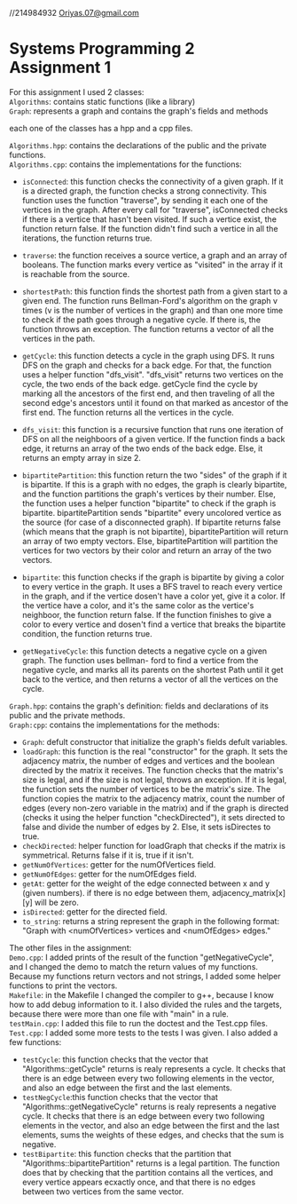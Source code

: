 //214984932 Oriyas.07@gmail.com
# Systems Programming 2 Assignment 1
For this assignment I used 2 classes:  
`Algorithms`: contains static functions (like a library)  
`Graph`: represents a graph and contains the graph's fields and methods  

each one of the classes has a hpp and a cpp files.  

`Algorithms.hpp`: contains the declarations of the public and the private functions.  
`Algorithms.cpp`: contains the implementations for the functions:
- `isConnected`: this function checks the connectivity of a given graph. If it is a directed graph, the function checks a strong connectivity. This function uses the function "traverse", by sending it each one of the vertices in the graph. After every call for "traverse", isConnected checks if there is a vertice that hasn't been visited. If such a vertice exist, the function return false. If the function didn't find such a vertice in all the iterations, the function returns true.    
- `traverse`: the function receives a source vertice, a graph and an array of booleans. The function marks every vertice as "visited" in the array if it is reachable from the source.

 - `shortestPath`: this function finds the shortest path from a given start to a given end. The function runs Bellman-Ford's algorithm on the graph v times (v is the number of vertices in the graph) and than one more time to check if the path goes through a negative cycle. If there is, the function throws an exception. The function returns a vector of all the vertices in the path.
 - `getCycle`: this function detects a cycle in the graph using DFS. It runs DFS on the graph and checks for a back edge. For that, the function uses a helper function "dfs_visit". "dfs_visit" returns two vertices on the cycle, the two ends of the back edge. getCycle find the cycle by marking all the ancestors of the first end, and then traveling of all the second edge's ancestors until it found on that marked as ancestor of the first end. The function returns all the vertices in the cycle.
 -  `dfs_visit`: this function is a recursive function that runs one iteration of DFS on all the neighboors of a given vertice. If the function finds a back edge, it returns an array of the two ends of the back edge. Else, it returns an empty array in size 2.
 -  `bipartitePartition`: this function return the two "sides" of the graph if it is bipartite. If this is a graph with no edges, the graph is clearly bipartite, and the function partitions the graph's vertices by their number.
   Else, the function uses a helper function "bipartite" to check if the graph is bipartite. bipartitePartition sends "bipartite" every uncolored vertice as the source (for case of a disconnected graph). If bipartite returns false (which means that the graph is not bipartite), bipartitePartition will return an array of two empty vectors. Else, bipartitePartition will partition the vertices for two vectors by their color and return an array of the two vectors.
- `bipartite`: this function checks if the graph is bipartite by giving a color to every vertice in the graph. It uses a BFS travel to reach every vertice in the graph, and if the vertice dosen't have a color yet, give it a color. If the vertice have a color, and it's the same color as the vertice's neighboor, the function return false. If the function finishes to give a color to every vertice and dosen't find a vertice that breaks the bipartite condition, the function returns true.
- `getNegativeCycle`: this function detects a negative cycle on a given graph. The function uses bellman- ford to find a vertice from the negative cycle, and marks all its parents on the shortest Path until it get back to the vertice, and then returns a vector of all the vertices on the cycle.

`Graph.hpp`: contains the graph's definition: fields and declarations of its public and the private methods.   
`Graph:cpp`: contains the implementations for the methods:
- `Graph`: defult constructor that initialize the graph's fields defult variables.
- `loadGraph`: this function is the real "constructor" for the graph. It sets the adjacency matrix, the number of edges and vertices and the boolean directed by the matrix it receives. The function checks that the matrix's size is legal, and if the size is not legal, throws an exception. If it is legal, the function sets the number of vertices to be the matrix's size. The function copies the matrix to the adjacency matrix, count the number of edges (every non-zero variable in the matrix) and if the graph is directed (checks it using the helper function "checkDirected"), it sets directed to false and divide the number of edges by 2. Else, it sets isDirectes to true.
- `checkDirected`: helper function for loadGraph that checks if the matrix is symmetrical. Returns false if it is, true if it isn't.
- `getNumOfVertices`: getter for the numOfVertices field.
- `getNumOfEdges`: getter for the numOfEdges field.
- `getAt`: getter for the weight of the edge connected between x and y (given numbers). if there is no edge between them, adjacency_matrix[x][y] will be zero.
- `isDirected`: getter for the directed field.
- `to_string`: returns a string represent the graph in the following format: "Graph with \<numOfVertices\> vertices and \<numOfEdges\> edges."

The other files in the assignment:  
`Demo.cpp`: I added prints of the result of the function "getNegativeCycle", and I changed the demo to match the return values of my functions. Because my functions return vectors and not strings, I added some helper functions to print the vectors.  
`Makefile`: in the Makefile I changed the compiler to g++, because I know how to add debug information to it. I also divided the rules and the targets, because there were more than one file with "main" in a rule.  
`testMain.cpp`: I added this file to run the doctest and the Test.cpp files.  
`Test.cpp`: I added some more tests to the tests I was given. I also added a few functions:
- `testCycle`: this function checks that the vector that "Algorithms::getCycle" returns is realy represents a cycle. It checks that there is an edge between every two following elements in the vector, and also an edge between the first and the last elements.
- `testNegCycle`:this function checks that the vector that "Algorithms::getNegativeCycle" returns is realy represents a negative cycle. It checks that there is an edge between every two following elements in the vector, and also an edge between the first and the last elements, sums the weights of these edges, and checks that the sum is negative.
- `testBipartite`: this function checks that the partition that "Algorithms::bipartitePartition" returns is a legal partition. The function does that by checking that the partition contains all the vertices, and every vertice appears ecxactly once, and that there is no edges between two vertices from the same vector.
